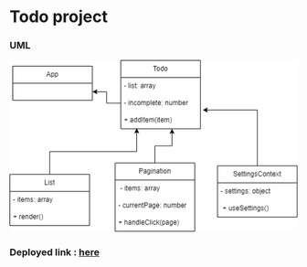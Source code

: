 # Todo project

### UML 

![alt](./assets/Untitled%20Diagram.drawio%20(5).png)

### Deployed link : [here](https://)